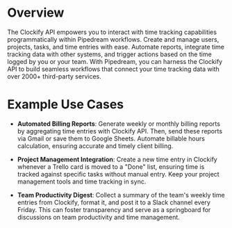 # Overview

The Clockify API empowers you to interact with time tracking capabilities programmatically within Pipedream workflows. Create and manage users, projects, tasks, and time entries with ease. Automate reports, integrate time tracking data with other systems, and trigger actions based on the time logged by you or your team. With Pipedream, you can harness the Clockify API to build seamless workflows that connect your time tracking data with over 2000+ third-party services.

# Example Use Cases

- **Automated Billing Reports**: Generate weekly or monthly billing reports by aggregating time entries with Clockify API. Then, send these reports via Gmail or save them to Google Sheets. Automate billable hours calculation, ensuring accurate and timely client billing.

- **Project Management Integration**: Create a new time entry in Clockify whenever a Trello card is moved to a "Done" list, ensuring time is tracked against specific tasks without manual entry. Keep your project management tools and time tracking in sync.

- **Team Productivity Digest**: Collect a summary of the team's weekly time entries from Clockify, format it, and post it to a Slack channel every Friday. This can foster transparency and serve as a springboard for discussions on team productivity and time management.
